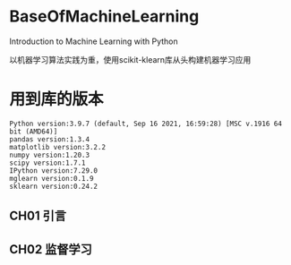 # BaseOfMachineLearning
Introduction to Machine Learning with Python

以机器学习算法实践为重，使用scikit-klearn库从头构建机器学习应用

# 用到库的版本
```text
Python version:3.9.7 (default, Sep 16 2021, 16:59:28) [MSC v.1916 64 bit (AMD64)]
pandas version:1.3.4
matplotlib version:3.2.2
numpy version:1.20.3
scipy version:1.7.1
IPython version:7.29.0
mglearn version:0.1.9
sklearn version:0.24.2
```

## CH01 引言

## CH02 监督学习
